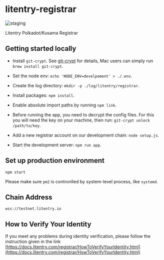 # litentry-registrar

![staging](https://github.com/litentry/litentry-registrar/workflows/staging/badge.svg)

Litentry Polkadot/Kusama Registrar

## Getting started locally

- Install `git-crypt`. See [git-crypt](https://github.com/AGWA/git-crypt/blob/master/INSTALL.md) for details, Mac users can simply run `brew install git-crypt`.

- Set the node env: `echo 'NODE_ENV=develpoment' > ./.env`.

- Create the log directory: `mkdir -p ./log/litentry/registrar`.

- Install packages: `npm install`.

- Enable absolute import paths by running `npm link`.

- Before running the app, you need to decrypt the config files. For this you will need the key on your machine, then run: `git-crypt unlock /path/to/key`.

- Add a new registrar account on our development chain: `node setup.js`.

- Start the development server: `npm run app`.

## Set up production environment

```
npm start
```


Please make sure `pm2` is contronlled by system-level process, like `systemd`.

## Chain Address
```
wss://testnet.litentry.io
```


## How to Verify Your Identity
If you meet any problems during identity verification, please follow the instruction given in the link [https://docs.litentry.com/registrar/HowToVerifyYourIdentity.html](https://docs.litentry.com/registrar/HowToVerifyYourIdentity.html)
